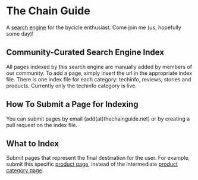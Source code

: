 # The Chain Guide
A [search engine](http://thechainguide.net/) for the bycicle enthusiast. Come join me (us, hopefully some day)!

## Community-Curated Search Engine Index
All pages indexed by this search engine are manually added by members of our community. To add a page, simply insert the url in the appropriate index file. There is one index file for each category: techinfo, reviews, stories and products. Currently only the techinfo category is live.

## How To Submit a Page for Indexing
You can submit pages by email (add(at)thechainguide.net) or by creating a pull request on the index file.

## What to Index
Submit pages that represent the final destination for the user. For example, submit this specific [product page](https://www.paulcomp.com/shop/components/skewers/quick-release-seat-post-collar/), instead of the intermediate [product category page](https://www.paulcomp.com/product-category/components/skewers/). 